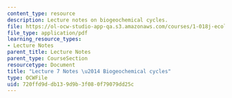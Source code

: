 ```yaml
---
content_type: resource
description: Lecture notes on biogeochemical cycles.
file: https://ol-ocw-studio-app-qa.s3.amazonaws.com/courses/1-018j-ecology-i-the-earth-system-fall-2009/720ffd9ddb139d9b3f080f79079dd25c_MIT1_018JF09_Lec07.pdf
file_type: application/pdf
learning_resource_types:
- Lecture Notes
parent_title: Lecture Notes
parent_type: CourseSection
resourcetype: Document
title: "Lecture 7 Notes \u2014 Biogeochemical cycles"
type: OCWFile
uid: 720ffd9d-db13-9d9b-3f08-0f79079dd25c
---
```

